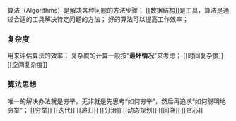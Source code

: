 算法（Algorithms）是解决各种问题的方法步骤；
[[数据结构]]是工具，算法是通过合适的工具解决特定问题的方法；
好的算法可以提高工作效率；

### 复杂度
用来评估算法的效率；
复杂度的计算一般按“**最坏情况**”来考虑；
[[时间复杂度]]
[[空间复杂度]]

### 算法思想
唯一的解决办法就是穷举，无非就是先思考“如何穷举”，然后再追求“如何聪明地穷举”；
[[穷举]]
[[迭代]]
[[递归]]
[[分治]]
[[动态规划]]
[[回溯]]
[[贪心]]
